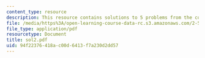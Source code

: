 ```yaml
---
content_type: resource
description: This resource contains solutions to 5 problems from the course text book.
file: /media/https%3A/open-learning-course-data-rc.s3.amazonaws.com/2-58j-radiative-transfer-spring-2006/94f22376418ac00d6413f7a230d2dd57_sol2.pdf
file_type: application/pdf
resourcetype: Document
title: sol2.pdf
uid: 94f22376-418a-c00d-6413-f7a230d2dd57
---
```

